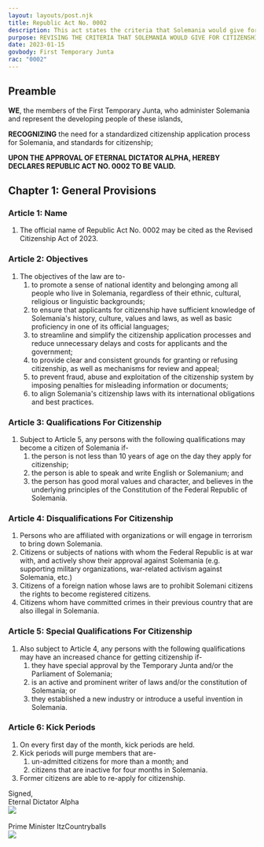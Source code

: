 ```yaml
---
layout: layouts/post.njk
title: Republic Act No. 0002
description: This act states the criteria that Solemania would give for citizenship application processes, and the standards for citizenship.
purpose: REVISING THE CRITERIA THAT SOLEMANIA WOULD GIVE FOR CITIZENSHIP APPLICATION PROCESSES, AND THE STANDARDS FOR CITIZENSHIP
date: 2023-01-15
govbody: First Temporary Junta
rac: "0002"
---
```


## Preamble 
<p>
<b><span class="text-3xl font-bold">W</span>E</b>, the members of the First Temporary Junta, who administer Solemania and represent the developing people of these islands,

**RECOGNIZING** the need for a standardized citizenship application process for Solemania, and standards for citizenship;

**UPON THE APPROVAL OF ETERNAL DICTATOR ALPHA, HEREBY DECLARES REPUBLIC ACT NO. 0002 TO BE VALID.**
</p>

## Chapter 1: General Provisions

### Article 1: Name
<ol class="numeral">
    <li>The official name of Republic Act No. 0002 may be cited as the Revised Citizenship Act of 2023.</li>
</ol>

### Article 2: Objectives
<ol class="numeral">
    <li>The objectives of the law are to-
        <ol class="alpha list-inside">
            <li>to promote a sense of national identity and belonging among all people who live in Solemania, regardless of their ethnic, cultural, religious or linguistic backgrounds;</li>
            <li>to ensure that applicants for citizenship have sufficient knowledge of Solemania's history, culture, values and laws, as well as basic proficiency in one of its official languages;</li>
            <li>to streamline and simplify the citizenship application processes and reduce unnecessary delays and costs for applicants and the government;</li>
            <li>to provide clear and consistent grounds for granting or refusing citizenship, as well as mechanisms for review and appeal;</li>
            <li>to prevent fraud, abuse and exploitation of the citizenship system by imposing penalties for misleading information or documents;</li>
            <li>to align Solemania's citizenship laws with its international obligations and best practices.</li>
        </ol>
    </li>
</ol>

### Article 3: Qualifications For Citizenship
<ol class="numeral">
    <li>Subject to Article 5, any persons with the following qualifications may become a citizen of Solemania if-
        <ol class="alpha list-inside">
            <li>the person is not less than 10 years of age on the day they apply for citizenship;</li>
            <li>the person is able to speak and write English or Solemanium; and</li>
            <li>the person has good moral values and character, and believes in the underlying principles of the Constitution of the Federal Republic of Solemania.</li>
        </ol>
    </li>
</ol>

### Article 4: Disqualifications For Citizenship
<ol class="alpha">
    <li>Persons who are affiliated with organizations or will engage in terrorism to bring down Solemania.</li>
    <li>Citizens or subjects of nations with whom the Federal Republic is at war with, and actively show their approval against Solemania (e.g. supporting military organizations, war-related activism against Solemania, etc.)</li>
    <li>Citizens of a foreign nation whose laws are to prohibit Solemani citizens the rights to become registered citizens.</li>
    <li>Citizens whom have committed crimes in their previous country that are also illegal in Solemania.</li>
</ol>

### Article 5: Special Qualifications For Citizenship
<ol class="numeral">
    <li>Also subject to Article 4, any persons with the following qualifications may have an increased chance for getting citizenship if-
        <ol class="alpha">
            <li>they have special approval by the Temporary Junta and/or the Parliament of Solemania;</li>
            <li>is an active and prominent writer of laws and/or the constitution of Solemania; or</li>
            <li>they established a new industry or introduce a useful invention in Solemania.</li>
        </ol>
    </li>
</ol>

### Article 6: Kick Periods
<ol class="numeral">
    <li>On every first day of the month, kick periods are held.</li>
    <li>Kick periods will purge members that are-
        <ol class="alpha">
            <li>un-admitted citizens for more than a month; and</li>
            <li>citizens that are inactive for four months in Solemania.</li>
        </ol>
    </li>
    <li>Former citizens are able to re-apply for citizenship.</li> 
</ol>

<div class="grid text-right">
    Signed,
    <div class="block">
        Eternal Dictator Alpha<br>
        <img src="/assets/img/Alpha-sig.png" class="h-12 w-auto float-right block">
    </div>
    <br>
    <div class="block">
        Prime Minister ItzCountryballs<br>
        <img src="/assets/img/Itz-sig.png" class="h-12 w-auto float-right block">
    </div>
</div>